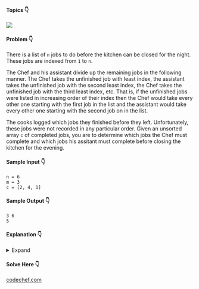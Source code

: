 #### Topics :point_down:
![](https://img.shields.io/badge/-array-wheat) 

#### Problem :point_down:
There is a list of `n` jobs to do before the kitchen can be closed for the night. These jobs are indexed from `1` to `n`.

The Chef and his assistant divide up the remaining jobs in the following manner. The Chef takes the unfinished job with least index, the assistant takes the unfinished job with the second least index, the Chef takes the unfinished job with the third least index, etc. That is, if the unfinished jobs were listed in increasing order of their index then the Chef would take every other one starting with the first job in the list and the assistant would take every other one starting with the second job on in the list. 

The cooks logged which jobs they finished before they left. Unfortunately, these jobs were not recorded in any particular order. Given an unsorted array `c` of completed jobs, you are to determine which jobs the Chef must complete and which jobs his assitant must complete before closing the kitchen for the evening. 
#### Sample Input :point_down:
```
n = 6
m = 3
c = [2, 4, 1]
```
#### Sample Output :point_down:
```
3 6
5
```
#### Explanation :point_down:

<details>
<summary>Expand</summary>

#### Python :point_down:
```py
def solve(n, c):
    j = [0 for i in range(n)] # total jobs
    for i in c:
        j[i-1] = 1
        
    r = [] # remaining jobs
    for i in range(n):
        if j[i] == 0:
            r.append(i+1)
    
    c = r[0::2] if r[0::2] else ' ' # chef     
    a = r[1::2] if r[1::2] else ' ' # assistant
            
    return (c, a)
```  
#### Time Complexity :point_down:
```
O(n)
```
#### Space Complexity :point_down:
```
O(n)
```
</details>

#### Solve Here :point_down:
[codechef.com](https://www.codechef.com/problems/CLEANUP)
